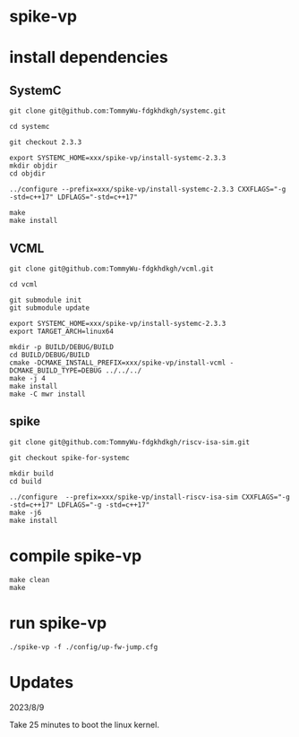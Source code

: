 # spike-vp

# install dependencies

## SystemC

```
git clone git@github.com:TommyWu-fdgkhdkgh/systemc.git

cd systemc

git checkout 2.3.3

export SYSTEMC_HOME=xxx/spike-vp/install-systemc-2.3.3
mkdir objdir
cd objdir

../configure --prefix=xxx/spike-vp/install-systemc-2.3.3 CXXFLAGS="-g -std=c++17" LDFLAGS="-std=c++17"

make
make install
```

## VCML

```
git clone git@github.com:TommyWu-fdgkhdkgh/vcml.git

cd vcml

git submodule init
git submodule update

export SYSTEMC_HOME=xxx/spike-vp/install-systemc-2.3.3
export TARGET_ARCH=linux64

mkdir -p BUILD/DEBUG/BUILD
cd BUILD/DEBUG/BUILD
cmake -DCMAKE_INSTALL_PREFIX=xxx/spike-vp/install-vcml -DCMAKE_BUILD_TYPE=DEBUG ../../../
make -j 4
make install
make -C mwr install
```

## spike


```
git clone git@github.com:TommyWu-fdgkhdkgh/riscv-isa-sim.git

git checkout spike-for-systemc

mkdir build
cd build

../configure  --prefix=xxx/spike-vp/install-riscv-isa-sim CXXFLAGS="-g -std=c++17" LDFLAGS="-g -std=c++17"
make -j6
make install
```

# compile spike-vp

```
make clean 
make
```

# run spike-vp

```
./spike-vp -f ./config/up-fw-jump.cfg
```

# Updates

2023/8/9

Take 25 minutes to boot the linux kernel.
